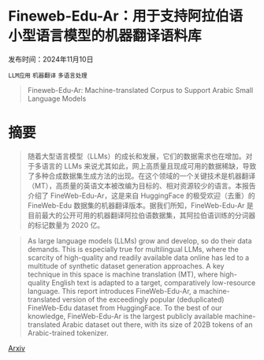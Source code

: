 # Fineweb-Edu-Ar：用于支持阿拉伯语小型语言模型的机器翻译语料库

发布时间：2024年11月10日

`LLM应用` `机器翻译` `多语言处理`

> Fineweb-Edu-Ar: Machine-translated Corpus to Support Arabic Small Language Models

# 摘要

> 随着大型语言模型（LLMs）的成长和发展，它们的数据需求也在增加。对于多语言的 LLMs 来说尤其如此，网上高质量且现成可用的数据稀缺，导致了多种合成数据集生成方法的出现。在这个领域的一个关键技术是机器翻译（MT），高质量的英语文本被改编为目标的、相对资源较少的语言。本报告介绍了 FineWeb-Edu-Ar，这是来自 HuggingFace 的极受欢迎（去重）的 FineWeb-Edu 数据集的机器翻译版本。据我们所知，FineWeb-Edu-Ar 是目前最大的公开可用的机器翻译阿拉伯语数据集，其阿拉伯语训练的分词器的标记数量为 2020 亿。

> As large language models (LLMs) grow and develop, so do their data demands. This is especially true for multilingual LLMs, where the scarcity of high-quality and readily available data online has led to a multitude of synthetic dataset generation approaches. A key technique in this space is machine translation (MT), where high-quality English text is adapted to a target, comparatively low-resource language. This report introduces FineWeb-Edu-Ar, a machine-translated version of the exceedingly popular (deduplicated) FineWeb-Edu dataset from HuggingFace. To the best of our knowledge, FineWeb-Edu-Ar is the largest publicly available machine-translated Arabic dataset out there, with its size of 202B tokens of an Arabic-trained tokenizer.

[Arxiv](https://arxiv.org/abs/2411.06402)